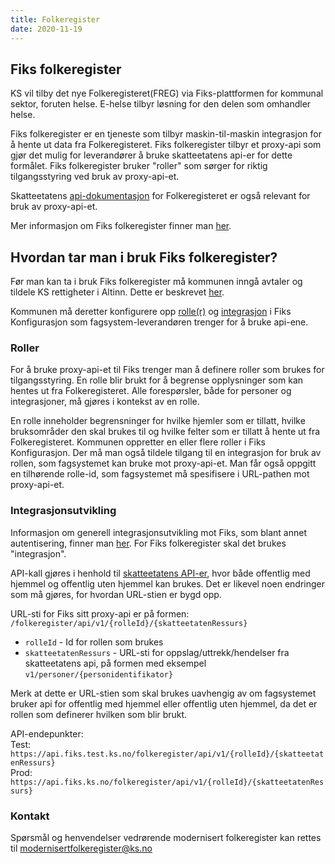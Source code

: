 ```yaml
---
title: Folkeregister
date: 2020-11-19
---
```


## Fiks folkeregister

KS vil tilby det nye Folkeregisteret(FREG) via Fiks-plattformen for kommunal sektor, foruten helse. E-helse tilbyr løsning for den delen som omhandler helse.

Fiks folkeregister er en tjeneste som tilbyr maskin-til-maskin integrasjon for å hente ut data fra Folkeregisteret. Fiks folkeregister tilbyr et proxy-api som gjør det mulig for leverandører å bruke skatteetatens api-er for dette formålet.
Fiks folkeregister bruker "roller" som sørger for riktig tilgangsstyring ved bruk av proxy-api-et.

Skatteetatens [api-dokumentasjon](https://skatteetaten.github.io/folkeregisteret-api-dokumentasjon/om-tjenestene/) for Folkeregisteret er også relevant for bruk av proxy-api-et.

Mer informasjon om Fiks folkeregister finner man [her](https://www.ks.no/fagomrader/digitalisering/utviklingsprosjekter/modernisert-folkeregister).

## Hvordan tar man i bruk Fiks folkeregister?

Før man kan ta i bruk Fiks folkeregister må kommunen inngå avtaler og tildele KS rettigheter i Altinn. Dette er beskrevet [her](https://portal.fiks.ks.no/fiks/fiks-folkeregister/).
 
Kommunen må deretter konfigurere opp [rolle(r)](https://ks-no.github.io/fiks-plattform/modernisert-folkeregister/#roller) og [integrasjon](https://ks-no.github.io/fiks-plattform/modernisert-folkeregister/#integrasjonsutvikling) i Fiks Konfigurasjon som fagsystem-leverandøren trenger for å bruke api-ene.
 
### Roller
For å bruke proxy-api-et til Fiks trenger man å definere roller som brukes for tilgangsstyring. 
En rolle blir brukt for å begrense opplysninger som kan hentes ut fra Folkeregisteret. Alle forespørsler, både for personer og integrasjoner, må gjøres i kontekst av en rolle. 

En rolle inneholder begrensninger for hvilke hjemler som er tillatt, hvilke bruksområder den skal brukes til og hvilke felter som er tillatt å hente ut fra Folkeregisteret.
Kommunen oppretter en eller flere roller i Fiks Konfigurasjon. Der må man også tildele tilgang til en integrasjon for bruk av rollen, som fagsystemet kan bruke mot proxy-api-et. 
Man får også oppgitt en tilhørende rolle-id, som fagsystemet må spesifisere i URL-pathen mot proxy-api-et.

### Integrasjonsutvikling

Informasjon om generell integrasjonsutvikling mot Fiks, som blant annet autentisering, finner man [her](https://ks-no.github.io/fiks-plattform/integrasjoner/). For Fiks folkeregister skal det brukes "integrasjon".

API-kall gjøres i henhold til [skatteetatens API-er](https://app.swaggerhub.com/organizations/Skatteetaten_FREG), hvor både offentlig med hjemmel og offentlig uten hjemmel kan brukes. 
Det er likevel noen endringer som må gjøres, for hvordan URL-stien er bygd opp.

URL-sti for Fiks sitt proxy-api er på formen:
```/folkeregister/api/v1/{rolleId}/{skatteetatenRessurs}```

- ```rolleId``` - Id for rollen som brukes
- ```skatteetatenRessurs``` - URL-sti for oppslag/uttrekk/hendelser fra skatteetatens api, på formen med eksempel ```v1/personer/{personidentifikator}```

Merk at dette er URL-stien som skal brukes uavhengig av om fagsystemet bruker api for offentlig med hjemmel eller offentlig uten hjemmel, da det er rollen som definerer hvilken som blir brukt.  

API-endepunkter: \
Test: ```https://api.fiks.test.ks.no/folkeregister/api/v1/{rolleId}/{skatteetatenRessurs}``` \
Prod: ```https://api.fiks.ks.no/folkeregister/api/v1/{rolleId}/{skatteetatenRessurs}```


### Kontakt
Spørsmål og henvendelser vedrørende modernisert folkeregister kan rettes til modernisertfolkeregister@ks.no
